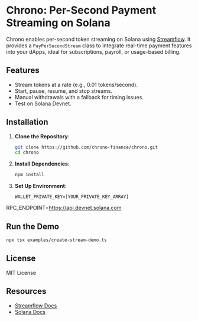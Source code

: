 # Chrono: Per-Second Payment Streaming on Solana

Chrono enables per-second token streaming on Solana using [Streamflow](https://streamflow.finance/). It provides a `PayPerSecondStream` class to integrate real-time payment features into your dApps, ideal for subscriptions, payroll, or usage-based billing.

## Features
- Stream tokens at a rate (e.g., 0.01 tokens/second).
- Start, pause, resume, and stop streams.
- Manual withdrawals with a fallback for timing issues.
- Test on Solana Devnet.

## Installation

1. **Clone the Repository**:
   ```bash
   git clone https://github.com/chrono-finance/chrono.git
   cd chrono
   
2. **Install Dependencies**:
    ```bash
    npm install
    
3. **Set Up Environment**:
    ```
    WALLET_PRIVATE_KEY=[YOUR_PRIVATE_KEY_ARRAY]
RPC_ENDPOINT=https://api.devnet.solana.com


## Run the Demo

   ```bash
   npx tsx examples/create-stream-demo.ts
```

## License

 MIT License
 
## Resources

   - [Streamflow Docs](https://docs.streamflow.finance/)
   - [Solana Docs](https://docs.solana.com/)